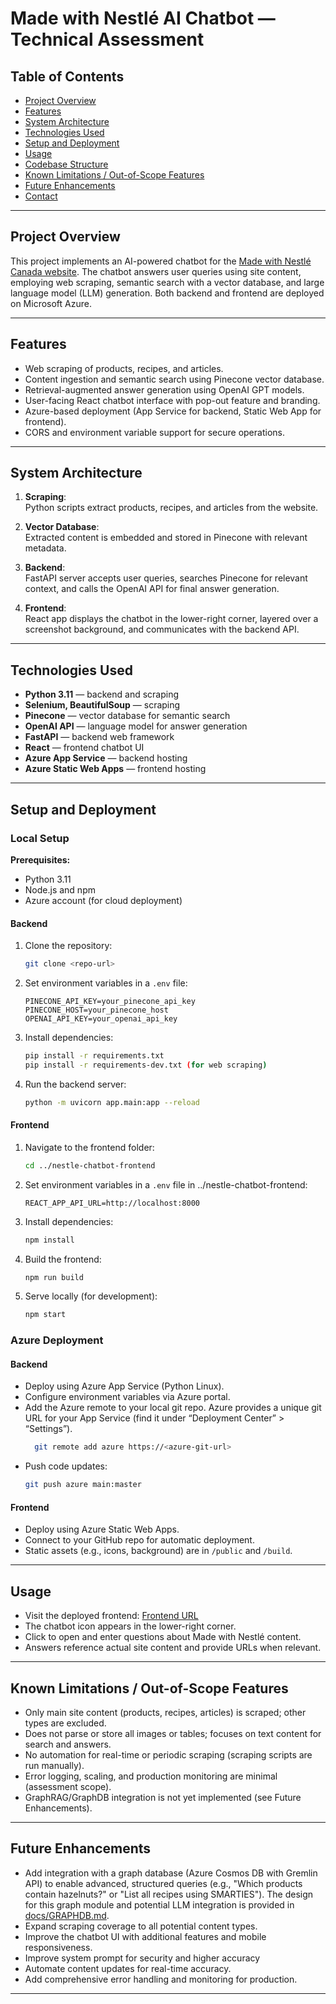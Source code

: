 # Made with Nestlé AI Chatbot — Technical Assessment

## Table of Contents
- [Project Overview](#project-overview)
- [Features](#features)
- [System Architecture](#system-architecture)
- [Technologies Used](#technologies-used)
- [Setup and Deployment](#setup-and-deployment)
- [Usage](#usage)
- [Codebase Structure](#codebase-structure)
- [Known Limitations / Out-of-Scope Features](#known-limitations--out-of-scope-features)
- [Future Enhancements](#future-enhancements)
- [Contact](#contact)

---

## Project Overview

This project implements an AI-powered chatbot for the [Made with Nestlé Canada website](https://www.madewithnestle.ca/). The chatbot answers user queries using site content, employing web scraping, semantic search with a vector database, and large language model (LLM) generation. Both backend and frontend are deployed on Microsoft Azure.

---

## Features

- Web scraping of products, recipes, and articles.
- Content ingestion and semantic search using Pinecone vector database.
- Retrieval-augmented answer generation using OpenAI GPT models.
- User-facing React chatbot interface with pop-out feature and branding.
- Azure-based deployment (App Service for backend, Static Web App for frontend).
- CORS and environment variable support for secure operations.

---

## System Architecture

1. **Scraping**:  
   Python scripts extract products, recipes, and articles from the website.

2. **Vector Database**:  
   Extracted content is embedded and stored in Pinecone with relevant metadata.

3. **Backend**:  
   FastAPI server accepts user queries, searches Pinecone for relevant context, and calls the OpenAI API for final answer generation.

4. **Frontend**:  
   React app displays the chatbot in the lower-right corner, layered over a screenshot background, and communicates with the backend API.

---

## Technologies Used

- **Python 3.11** — backend and scraping
- **Selenium, BeautifulSoup** — scraping
- **Pinecone** — vector database for semantic search
- **OpenAI API** — language model for answer generation
- **FastAPI** — backend web framework
- **React** — frontend chatbot UI
- **Azure App Service** — backend hosting
- **Azure Static Web Apps** — frontend hosting

---

## Setup and Deployment

### Local Setup

**Prerequisites:**  
- Python 3.11  
- Node.js and npm  
- Azure account (for cloud deployment)

#### Backend

1. Clone the repository:
    ```bash
    git clone <repo-url>
    ```

2. Set environment variables in a `.env` file:
    ```
    PINECONE_API_KEY=your_pinecone_api_key
    PINECONE_HOST=your_pinecone_host
    OPENAI_API_KEY=your_openai_api_key
    ```

3. Install dependencies:
    ```bash
    pip install -r requirements.txt
    pip install -r requirements-dev.txt (for web scraping)
    ```

4. Run the backend server:
    ```bash
    python -m uvicorn app.main:app --reload
    ```

#### Frontend

1. Navigate to the frontend folder:
    ```bash
    cd ../nestle-chatbot-frontend
    ```

2. Set environment variables in a `.env` file in ../nestle-chatbot-frontend:
    ```
    REACT_APP_API_URL=http://localhost:8000
    ```

3. Install dependencies:
    ```bash
    npm install
    ```

4. Build the frontend:
    ```bash
    npm run build
    ```

5. Serve locally (for development):
    ```bash
    npm start
    ```

### Azure Deployment

#### Backend

- Deploy using Azure App Service (Python Linux).
- Configure environment variables via Azure portal.
- Add the Azure remote to your local git repo.
  Azure provides a unique git URL for your App Service (find it under “Deployment Center” > “Settings”).
  ```bash
    git remote add azure https://<azure-git-url>
  ```
- Push code updates:
    ```bash
    git push azure main:master
    ```

#### Frontend

- Deploy using Azure Static Web Apps.
- Connect to your GitHub repo for automatic deployment.
- Static assets (e.g., icons, background) are in `/public` and `/build`.

---

## Usage

- Visit the deployed frontend: [Frontend URL](https://salmon-pond-0ce065a0f.6.azurestaticapps.net)
- The chatbot icon appears in the lower-right corner.
- Click to open and enter questions about Made with Nestlé content.
- Answers reference actual site content and provide URLs when relevant.

---

## Known Limitations / Out-of-Scope Features

- Only main site content (products, recipes, articles) is scraped; other types are excluded.
- Does not parse or store all images or tables; focuses on text content for search and answers.
- No automation for real-time or periodic scraping (scraping scripts are run manually).
- Error logging, scaling, and production monitoring are minimal (assessment scope).
- GraphRAG/GraphDB integration is not yet implemented (see Future Enhancements).

---

## Future Enhancements

- Add integration with a graph database (Azure Cosmos DB with Gremlin API) to enable advanced, structured queries
(e.g., "Which products contain hazelnuts?" or "List all recipes using SMARTIES"). The design for this graph module and potential LLM integration is provided in [docs/GRAPHDB.md](docs/GRAPHDB.md).
- Expand scraping coverage to all potential content types.
- Improve the chatbot UI with additional features and mobile responsiveness.
- Improve system prompt for security and higher accuracy
- Automate content updates for real-time accuracy.
- Add comprehensive error handling and monitoring for production.

---
